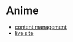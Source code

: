 # Anime

- [content management](https://animechrisvouga.sanity.studio/)
- [live site](https://anime.chrisvouga.dev/)
